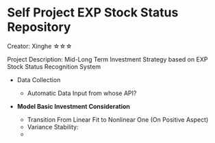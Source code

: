 # Self Project EXP Stock Status Repository
Creator: Xinghe ☆☆☆

Project Description: Mid-Long Term Investment Strategy based on EXP Stock Status Recognition System
* Data Collection
    * Automatic Data Input from whose API?
      
* **Model Basic Investment Consideration**
    * Transition From Linear Fit to Nonlinear One (On Positive Aspect)
    * Variance Stability:
    * 
